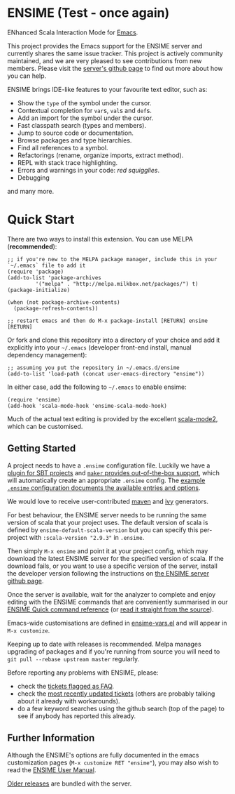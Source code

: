 # ENSIME (Test - once again)

ENhanced Scala Interaction Mode for [Emacs](http://www.gnu.org/software/emacs/).

This project provides the Emacs support for the ENSIME server and
currently shares the same issue tracker. This project is actively
community maintained, and we are very pleased to see contributions
from new members. Please visit the
[server's github page](/ensime/ensime-server)
to find out more about how you can help.

ENSIME brings IDE-like features to your favourite text editor, such as:

- Show the `type` of the symbol under the cursor.
- Contextual completion for `var`s, `val`s and `def`s.
- Add an import for the symbol under the cursor.
- Fast classpath search (types and members).
- Jump to source code or documentation.
- Browse packages and type hierarchies.
- Find all references to a symbol.
- Refactorings (rename, organize imports, extract method).
- REPL with stack trace highlighting.
- Errors and warnings in your code: *red squigglies*.
- Debugging

and many more.


# Quick Start

There are two ways to install this extension. You can use MELPA (**recommended**):

```elisp
;; if you're new to the MELPA package manager, include this in your `~/.emacs` file to add it
(require 'package)
(add-to-list 'package-archives
	     '("melpa" . "http://melpa.milkbox.net/packages/") t)
(package-initialize)

(when (not package-archive-contents)
  (package-refresh-contents))

;; restart emacs and then do M-x package-install [RETURN] ensime [RETURN]
```

Or fork and clone this repository into a directory of your choice and
add it explicitly into your `~/.emacs` (developer front-end install, manual dependency management):

```elisp
;; assuming you put the repository in ~/.emacs.d/ensime
(add-to-list 'load-path (concat user-emacs-directory "ensime"))
```


In either case, add the following to `~/.emacs` to enable ensime:

```elisp
(require 'ensime)
(add-hook 'scala-mode-hook 'ensime-scala-mode-hook)
```

Much of the actual text editing is provided by the excellent
[scala-mode2](https://github.com/hvesalai/scala-mode2), which can
be customised.



## Getting Started

A project needs to have a `.ensime` configuration file. Luckily we
have a [plugin for SBT projects](https://github.com/ensime/ensime-sbt/)
and [`maker` provides out-of-the-box support](https://github.com/cage433/maker),
which will automatically create an appropriate `.ensime` config.
The [example `.ensime` configuration documents the available entries and options](https://github.com/ensime/ensime-server/wiki/Example-Configuration-File).


We would love to receive user-contributed
[maven](https://github.com/ensime/ensime-server/issues/481)
and [ivy](https://github.com/ensime/ensime-server/issues/482) generators.

For best behaviour, the ENSIME server needs to be running the same
version of scala that your project uses. The default version of scala
is defined by `ensime-default-scala-version` but you can specify
this per-project with `:scala-version "2.9.3"` in `.ensime`.

Then simply `M-x ensime` and point it at your project config, which may download the latest ENSIME server for the specified version of scala.
If the download fails, or you want to use a specific version of the server, install the developer version following the instructions on
[the ENSIME server github page](http://github.com/ensime/ensime-server#quick-start).

Once the server is available, wait for the analyzer to complete and
enjoy editing with the ENSIME commands that are conveniently
summarised in our
[ENSIME Quick command reference](http://github.com/ensime/ensime-emacs/wiki/Quick-command-reference)
(or [read it straight from the source](http://github.com/ensime/ensime-emacs/blob/master/ensime-mode.el#L49)).

Emacs-wide customisations are defined in [ensime-vars.el](http://github.com/ensime/ensime-emacs/blob/master/ensime-vars.el) and will appear in `M-x customize`.

Keeping up to date with releases is recommended. Melpa manages upgrading of
packages and if you're running from source you will need to
`git pull --rebase upstream master` regularly.


Before reporting any problems with ENSIME, please:

* check the [tickets flagged as FAQ](https://github.com/ensime/ensime-server/issues?labels=FAQ).
* check the [most recently updated tickets](http://github.com/ensime/ensime-server/issues?direction=desc&sort=updated) (others are probably talking about it already with workarounds).
* do a few keyword searches using the github search (top of the page) to see if anybody has reported this already.



## Further Information

Although the ENSIME's options are fully documented in the emacs
customization pages (`M-x customize RET "ensime"`), you may also wish to read the [ENSIME User
Manual](http://ensime.github.io/).

[Older releases](https://www.dropbox.com/sh/ryd981hq08swyqr/V9o9rDvxkS/ENSIME%20Releases)
are bundled with the server.
